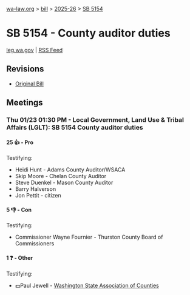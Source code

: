 [wa-law.org](/) > [bill](/bill/) > [2025-26](/bill/2025-26/) > [SB 5154](/bill/2025-26/sb/5154/)

# SB 5154 - County auditor duties
[leg.wa.gov](https://app.leg.wa.gov/billsummary?BillNumber=5154&Year=2025&Initiative=false) | [RSS Feed](./rss.xml)

## Revisions
* [Original Bill](1/)

## Meetings
### Thu 01/23 01:30 PM - Local Government, Land Use & Tribal Affairs (LGLT): SB 5154 County auditor duties
#### 25 👍 - Pro
Testifying:
* Heidi Hunt - Adams County Auditor/WSACA
* Skip Moore - Chelan County Auditor
* Steve Duenkel - Mason County Auditor
* Barry Halverson
* Jon Pettit - citizen

#### 5 👎 - Con
Testifying:
* Commissioner Wayne Fournier - Thurston County Board of Commissioners

#### 1 ❓ - Other
Testifying:
* 💵Paul Jewell - [Washington State Association of Counties](/org/washington_state_association_of_counties/)

